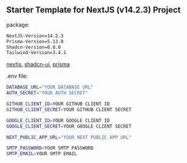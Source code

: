 ## Starter Template for NextJS (v14.2.3) Project
package:
```bash
NextJS-Version=14.2.3
Prisma-Version=5.13.0
Shadcn-Version=0.8.0
Tailwind-Version=3.4.1
```
[nextjs](https://nextjs.org/docs/getting-started/installation),
[shadcn-ui](https://ui.shadcn.com/),
[prisma](https://www.prisma.io/docs/accelerate/getting-started)

.env file:

```bash
DATABASE_URL="YOUR DATABASE URL"
AUTH_SECRET="YOUR AUTH SECRET"

GITHUB_CLIENT_ID=YOUR GITHUB CLIENT ID
GITHUB_CLIENT_SECRET=YOUR GITHUB CLIENT SECRET

GOOGLE_CLIENT_ID=YOUR GOOGLE CLIENT ID
GOOGLE_CLIENT_SECRET=YOUR GOOGLE CLIENT SECRET

NEXT_PUBLIC_APP_URL="YOUR NEXT PUBLIC APP URL"

SMTP_PASSWORD=YOUR SMTP PASSWORD
SMTP_EMAIL=YOUR SMTP EMAIL
```
